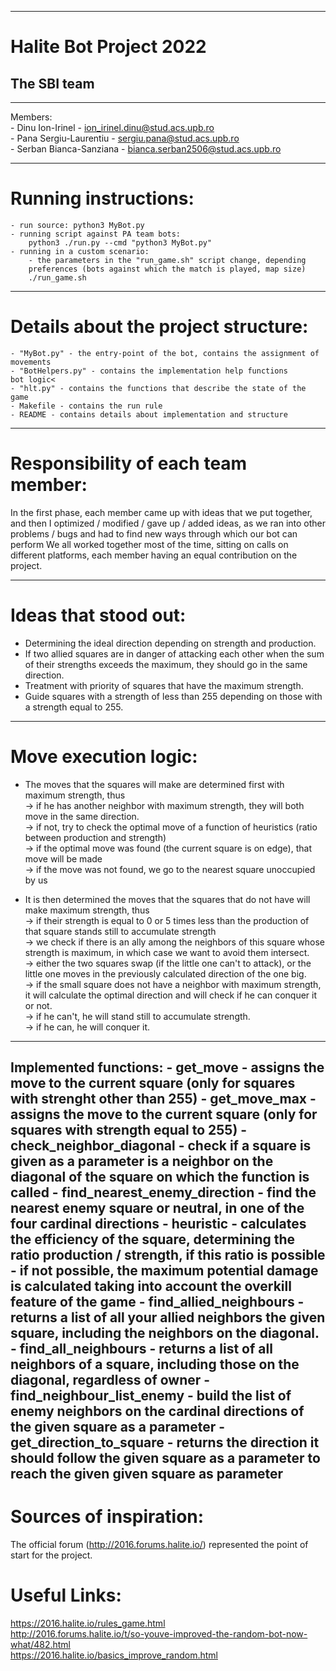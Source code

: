 -------------------------------------------------------------------------------
# Halite Bot Project 2022
## The SBI team

-------------------------------------------------------------------------------
Members:<br>
    - Dinu Ion-Irinel - ion_irinel.dinu@stud.acs.upb.ro<br>
    - Pana Sergiu-Laurentiu - sergiu.pana@stud.acs.upb.ro<br>
    - Serban Bianca-Sanziana - bianca.serban2506@stud.acs.upb.ro<br>

-------------------------------------------------------------------------------
# Running instructions:
    - run source: python3 MyBot.py
    - running script against PA team bots:
        python3 ./run.py --cmd "python3 MyBot.py"
    - running in a custom scenario:
        - the parameters in the "run_game.sh" script change, depending
        preferences (bots against which the match is played, map size)
        ./run_game.sh

-------------------------------------------------------------------------------
# Details about the project structure:
    - "MyBot.py" - the entry-point of the bot, contains the assignment of movements
    - "BotHelpers.py" - contains the implementation help functions
    bot logic<
    - "hlt.py" - contains the functions that describe the state of the game
    - Makefile - contains the run rule
    - README - contains details about implementation and structure

-------------------------------------------------------------------------------
# Responsibility of each team member:<br>
In the first phase, each member came up with ideas that we put together,
and then I optimized / modified / gave up / added ideas, as
we ran into other problems / bugs and had to find new ways
through which our bot can perform
We all worked together most of the time, sitting on calls on
different platforms, each member having an equal contribution on the project.

-------------------------------------------------------------------------------
# Ideas that stood out:<br>
- Determining the ideal direction depending on strength and production.<br>
- If two allied squares are in danger of attacking each other
when the sum of their strengths exceeds the maximum, they should go
in the same direction.<br>
- Treatment with priority of squares that have the maximum strength.<br>
- Guide squares with a strength of less than 255 depending on
those with a strength equal to 255.<br>

-------------------------------------------------------------------------------
# Move execution logic:<br>
- The moves that the squares will make are determined first
with maximum strength, thus<br>
    -> if he has another neighbor with maximum strength, they will both move
    in the same direction.<br>
    -> if not, try to check the optimal move of a function
    of heuristics (ratio between production and strength)<br>
    -> if the optimal move was found (the current square is on
    edge), that move will be made<br>
    -> if the move was not found, we go to the nearest square
    unoccupied by us<br>

- It is then determined the moves that the squares that do not have will make
maximum strength, thus<br>
    -> if their strength is equal to 0 or 5 times less than
    the production of that square stands still to accumulate strength<br>
    -> we check if there is an ally among the neighbors of this square
    whose strength is maximum, in which case we want to avoid them
    intersect.<br>
    -> either the two squares swap (if the little one can't
    to attack), or the little one moves in the previously calculated direction of the one
    big.<br>
    -> if the small square does not have a neighbor with maximum strength, it will
    calculate the optimal direction and will check if he can conquer it or not.<br>
    -> if he can't, he will stand still to accumulate strength.<br>
    -> if he can, he will conquer it.<br>

-------------------------------------------------------------------------------
Implemented functions:
    - get_move - assigns the move to the current square (only for
    squares with strenght other than 255)
    - get_move_max - assigns the move to the current square (only for
    squares with strength equal to 255)
    - check_neighbor_diagonal - check if a square is given as a parameter
    is a neighbor on the diagonal of the square on which the function is called
    - find_nearest_enemy_direction - find the nearest enemy square or
    neutral, in one of the four cardinal directions
    - heuristic - calculates the efficiency of the square, determining the ratio
    production / strength, if this ratio is possible
                - if not possible, the maximum potential damage is calculated
                taking into account the overkill feature of the game
    - find_allied_neighbours - returns a list of all your allied neighbors
    the given square, including the neighbors on the diagonal.
    - find_all_neighbours - returns a list of all neighbors of a square,
    including those on the diagonal, regardless of owner
    - find_neighbour_list_enemy - build the list of enemy neighbors on
    the cardinal directions of the given square as a parameter
    - get_direction_to_square - returns the direction it should follow
    the given square as a parameter to reach the given given square as
    parameter
-------------------------------------------------------------------------------
# Sources of inspiration:
 The official forum (http://2016.forums.halite.io/) represented the point of
 start for the project.

# Useful Links:
https://2016.halite.io/rules_game.html<br>
http://2016.forums.halite.io/t/so-youve-improved-the-random-bot-now-what/482.html<br>
https://2016.halite.io/basics_improve_random.html<br>
